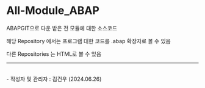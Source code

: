 # All-Module_ABAP
ABAPGIT으로 다운 받은 전 모듈에 대한 소스코드

해당 Repository 에서는 프로그램 대한 코드를 .abap 확장자로 볼 수 있음

다른 Repositories 는 HTML로 볼 수 있음

<hr>
<br>
- 작성자 및 관리자 : 김건우 (2024.06.26)
